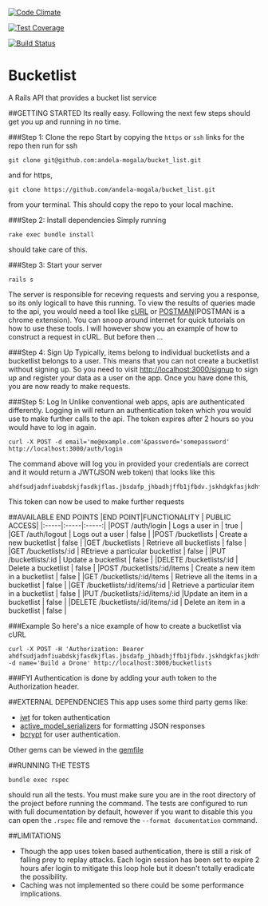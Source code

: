 [![Code Climate](https://codeclimate.com/github/andela-mogala/bucket_list/badges/gpa.svg)](https://codeclimate.com/github/andela-mogala/bucket_list)

[![Test Coverage](https://codeclimate.com/github/andela-mogala/bucket_list/badges/coverage.svg)](https://codeclimate.com/github/andela-mogala/bucket_list/coverage)

[![Build Status](https://travis-ci.org/andela-mogala/bucket_list.svg?branch=master)](https://travis-ci.org/andela-mogala/bucket_list)

# Bucketlist
A Rails API that provides a bucket list service

##GETTING STARTED
Its really easy. Following the next few steps should get you up and running in no time.

###Step 1: Clone the repo
Start by copying the ```https``` or ```ssh``` links for the repo then run
for ssh
```
git clone git@github.com:andela-mogala/bucket_list.git
```
and for https,
```
git clone https://github.com/andela-mogala/bucket_list.git
```
from your terminal. This should copy the repo to your local machine.

###Step 2: Install dependencies
Simply running
```
rake exec bundle install
```
should take care of this.

###Step 3: Start your server
```
rails s
```
The server is responsible for receving requests and serving you a response, so its only logicall to have this running.
To view the results of queries made to the api, you would need a tool like [cURL](https://curl.haxx.se/download.html) or [POSTMAN](https://chrome.google.com/webstore/detail/postman/fhbjgbiflinjbdggehcddcbncdddomop?hl=en)(POSTMAN is a chrome extension). You can snoop around internet for quick tutorials on how to use these tools. I will however show you an example of how to construct a request in cURL. But before then ...

###Step 4: Sign Up
Typically, items belong to individual bucketlists and a bucketlist belongs to a user. This means that you can not create a bucketlist without signing up. So you need to visit [http://localhost:3000/signup](http://localhost:3000/signup) to sign up and register your data as a user on the app. Once you have done this, you are now ready to make requests.

###Step 5: Log In
Unlike conventional web apps, apis are authenticated differently. Logging in will return an authentication token which you would use to make further calls to the api. The token expires after 2 hours so you would have to log in again.
```
curl -X POST -d email='me@example.com'&password='somepassword' http://localhost:3000/auth/login
```
The command above will log you in provided your credentials are correct and it would return a JWT(JSON web token) that looks like this
```
ahdfsudjadnfiuabdskjfasdkjflas.jbsdafp_jhbadhjffb1jfbdv.jskhdgkfasjkdhflsadjfabskfh
```
This token can now be used to make further requests

##AVAILABLE END POINTS
|END POINT|FUNCTIONALITY | PUBLIC ACCESS|
|:-----|:-----|:-----:|
|POST /auth/login | Logs a user in | true |
|GET /auth/logout | Logs out a user | false |
|POST /bucketlists | Create a new bucketlist | false |
|GET /bucketlists | Retrieve all bucketlists | false |
|GET /bucketlists/:id | REtrieve a particular bucketlist | false |
|PUT /bucketlists/:id | Update a bucketlist | false |
|DELETE /bucketlists/:id | Delete a bucketlist | false |
|POST /bucketlists/:id/items | Create a new item in a bucketlist | false |
|GET /bucketlists/:id/items | Retrieve all the items in a bucketlist | false |
|GET /bucketlists/:id/items/:id | Retrieve a particular item in a bucketlist | false |
|PUT /bucketlists/:id/items/:id |Update an item in a bucketlist | false |
|DELETE /bucketlists/:id/items/:id | Delete an item in a bucketlist | false |

###Example
So here's a nice example of how to create a bucketlist via cURL
```
curl -X POST -H 'Authorization: Bearer ahdfsudjadnfiuabdskjfasdkjflas.jbsdafp_jhbadhjffb1jfbdv.jskhdgkfasjkdhflsadjfabskfh' -d name='Build a Drone' http://localhost:3000/bucketlists
```
###FYI
Authentication is done by adding your auth token to the Authorization header.

##EXTERNAL DEPENDENCIES
This app uses some third party gems like:
* [jwt](https://github.com/jwt/ruby-jwt) for token authentication
* [active_model_serializers](https://github.com/rails-api/active_model_serializers) for formatting JSON responses
* [bcrypt](https://github.com/codahale/bcrypt-ruby) for user authentication.

Other gems can be viewed in the [gemfile](https://github.com/andela-mogala/bucket_list/blob/master/Gemfile)

##RUNNING THE TESTS
```
bundle exec rspec
```
should run all the tests. You must make sure you are in the root directory of the project before running the command.
The tests are configured to run with full documentation by default, however if you want to disable this you can open the ```.rspec``` file and remove the ```--format documentation``` command.

##LIMITATIONS
* Though the app uses token based authentication, there is still a risk of falling prey to replay attacks. Each login session has been set to expire 2 hours afer login to mitigate this loop hole but it doesn't totally eradicate the possibility.
* Caching was not implemented so there could be some performance implications.
